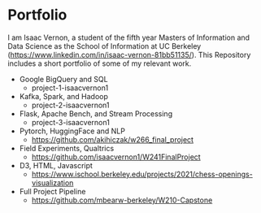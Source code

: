 # Portfolio

I am Isaac Vernon, a student of the fifth year Masters of Information and Data Science as the School of Information at UC Berkeley (https://www.linkedin.com/in/isaac-vernon-81bb51135/). This Repository includes a short portfolio of some of my relevant work.

- Google BigQuery and SQL
  * project-1-isaacvernon1
- Kafka, Spark, and Hadoop
  * project-2-isaacvernon1
- Flask, Apache Bench, and Stream Processing
  * project-3-isaacvernon1
- Pytorch, HuggingFace and NLP
  * https://github.com/akihiczak/w266_final_project
- Field Experiments, Qualtrics
  * https://github.com/isaacvernon1/W241FinalProject
- D3, HTML, Javascript
  * https://www.ischool.berkeley.edu/projects/2021/chess-openings-visualization
- Full Project Pipeline
  * https://github.com/mbearw-berkeley/W210-Capstone
